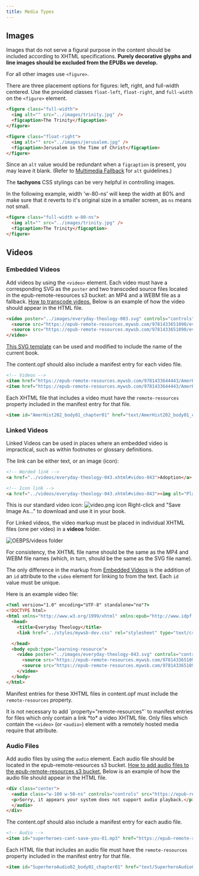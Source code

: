 ```yaml
---
title: Media Types
---
```

## Images

Images that do not serve a figural purpose in the content should be included according to XHTML specifications. **Purely decorative glyphs and line images should be excluded from the EPUBs we develop.**

For all other images use `<figure>`.

There are three placement options for figures: left, right, and full-width centered. Use the provided classes `float-left`, `float-right`, and `full-width` on the `<figure>` element.

```html
<figure class="full-width">
  <img alt="" src="../images/trinity.jpg" />
  <figcaption>The Trinity</figcaption>
</figure>

<figure class="float-right">
  <img alt="" src="../images/jerusalem.jpg" />
  <figcaption>Jerusalem in the Time of Christ</figcaption>
</figure>
```

Since an `alt` value would be redundant when a `figcaption` is present, you may leave it blank. (Refer to [Multimedia Fallback](html_style.html#Multimedia-Fallback) for `alt` guidelines.)

The **tachyons** CSS stylings can be very helpful in controlling images. 

In the following example, width 'w-80-ns' will keep the width at 80% and make sure that it reverts to it's original size in a smaller screen, as `ns` means not small. 

```html
<figure class="full-width w-80-ns">
  <img alt="" src="../images/trinity.jpg" />
  <figcaption>The Trinity</figcaption>
</figure>
```

## Videos

### Embedded Videos

Add videos by using the `<video>` element. Each video must have a corresponding SVG as the `poster` and two transcoded source files located in the epub-remote-resources s3 bucket: an MP4 and a WEBM file as a fallback. [How to transcode videos.](https://docs.google.com/document/d/1XziFW_5nUWsNkPK7hblfeaXe1MDCpfRRuyPP-EmyoM0/edit) Below is an example of how the video should appear in the HTML file.

```html
<video poster="../images/everyday-theology-003.svg" controls="controls" preload="none">
  <source src="https://epub-remote-resources.mywsb.com/9781433651090/everyday-theology-003.mp4" type="video/mp4" />
  <source src="https://epub-remote-resources.mywsb.com/9781433651090/everyday-theology-003.webm" type="video/webm" />
</video>
```

[This SVG template](https://drive.google.com/file/d/1zB15OlTyGdrKX_L42XjTBSeQJ2TzHK2M/view?usp=sharing) can be used and modified to include the name of the current book.

The content.opf should also include a manifest entry for each video file.

```html
<!-- Videos -->
<item href="https://epub-remote-resources.mywsb.com/9781433644443/AmerHist2-001.mp4" id="AmerHist2-001_alt" media-type="video/mp4" />
<item href="https://epub-remote-resources.mywsb.com/9781433644443/AmerHist2-001.webm" id="AmerHist2-001" media-type="video/webm" />
```

Each XHTML file that includes a video must have the `remote-resources` property included in the manifest entry for that file.

```html
<item id="AmerHist202_body01_chapter01" href="text/AmerHist202_body01_chapter01.xhtml" media-type="application/xhtml+xml" properties="remote-resources" />
```

### Linked Videos

Linked Videos can be used in places where an embedded video is impractical, such as within footnotes or glossary definitions.

The link can be either text, or an image (icon):

```html
<!-- Worded link -->
<a href="../videos/everyday-theology-043.xhtml#video-043">Adoption</a>

<!-- Icon link -->
<a href="../videos/everyday-theology-043.xhtml#video-043"><img alt="Play Video" src="../images/video.png" /></a>
```

This is our standard video icon: ![video.png icon](/assets/images/uploads/video.png) Right-click and "Save Image As..." to download and use it in your book.

For Linked videos, the video markup must be placed in individual XHTML files (one per video) in a **videos** folder.

![OEBPS/videos folder](/assets/images/uploads/videos-folder.png)

For consistency, the XHTML file name should be the same as the MP4 and WEBM file names (which, in turn, should be the same as the SVG file name).

The only difference in the markup from [Embedded Videos](#Embedded-Videos) is the addition of an `id` attribute to the `video` element for linking to from the text. Each `id` value must be unique.

Here is an example video file:

```html
<?xml version="1.0" encoding="UTF-8" standalone="no"?>
<!DOCTYPE html>
<html xmlns="http://www.w3.org/1999/xhtml" xmlns:epub="http://www.idpf.org/2007/ops">
  <head>
    <title>Everyday Theology</title>
    <link href="../styles/mywsb-dev.css" rel="stylesheet" type="text/css" />

  </head>
  <body epub:type="learning-resource">
    <video poster="../images/everyday-theology-043.svg" controls="controls" preload="none" id="video-043">
      <source src="https://epub-remote-resources.mywsb.com/9781433651090/everyday-theology-043.mp4" type="video/mp4" />
      <source src="https://epub-remote-resources.mywsb.com/9781433651090/everyday-theology-043.webm" type="video/webm" />
    </video>
  </body>
</html>
```

Manifest entries for these XHTML files in content.opf must include the `remote-resources` property.

<aside class="notice">
It is not necessary to add `property="remote-resources"` to manifest entries for files which only contain a link *to* a video XHTML file. Only files which contain the <code>&lt;video&gt;</code> (or <code>&lt;audio&gt;</code>) element with a remotely hosted media require that attribute.
</aside>

### Audio Files

Add audio files by using the `audio` element. Each audio file should be located in the epub-remote-resources s3 bucket. [How to add audio files to the epub-remote-resources s3 bucket.](https://docs.google.com/document/d/1SFj9rJviWlo_Kxdk25TOaQnNKbr7373OC4r_iukFIKU/edit) Below is an example of how the audio file should appear in the HTML file.

```html
<div class="center">
  <audio class="w-100 w-50-ns" controls="controls" src="https://epub-remote-resources.mywsb.com/9781535942041/superheroes-cant-save-you-05.mp3" >
  <p>Sorry, it appears your system does not support audio playback.</p>
  </audio>
</div>
```

The content.opf should also include a manifest entry for each audio file.

```html
<!-- Audio -->
<item id="superheroes-cant-save-you-01.mp3" href="https://epub-remote-resources.mywsb.com/9781535942041/superheroes-cant-save-you-01.mp3" media-type="audio/mp3" />
```

Each HTML file that includes an audio file must have the `remote-resources` property included in the manifest entry for that file.

```html
<item id="SuperheroAudio02_body01_chapter01" href="text/SuperheroAudio02_body01_chapter01.xhtml" media-type="application/xhtml+xml" properties="remote-resources" />
```
